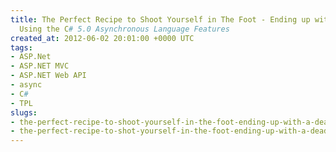 ```yaml
---
title: The Perfect Recipe to Shoot Yourself in The Foot - Ending up with a Deadlock
  Using the C# 5.0 Asynchronous Language Features
created_at: 2012-06-02 20:01:00 +0000 UTC
tags:
- ASP.Net
- ASP.NET MVC
- ASP.NET Web API
- async
- C#
- TPL
slugs:
- the-perfect-recipe-to-shoot-yourself-in-the-foot-ending-up-with-a-deadlock-using-the-c-sharp-5-0-asynchronous-language-features
- the-perfect-recipe-to-shot-yourself-in-the-foot-ending-up-with-a-deadlock-using-the-c-sharp-5-0-asynchronous-language-features
---
```

